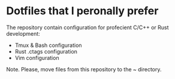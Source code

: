 # Dotfiles that I peronally prefer
The repository contain configuration for profecient C/C++ or Rust development:
* Tmux & Bash configuration
* Rust .ctags configuration
* Vim configuration

Note. Please, move files from this repository to the ~ directory.
